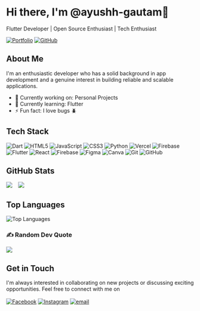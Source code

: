# Hi there, I'm @ayushh-gautam👋

Flutter Developer | Open Source Enthusiast | Tech Enthusiast

[![Portfolio](https://img.shields.io/badge/Portfolio-Visit-green)](https://ayushgautam.com.np)
[![GitHub](https://img.shields.io/badge/GitHub-Follow-blue)](https://github.com/ayushh-gautam)

## About Me

I'm an enthusiastic developer who has a solid background in app development and a genuine interest in building reliable and scalable applications.

- 💼 Currently working on: Personal Projects
- 🌱 Currently learning: Flutter
- ⚡ Fun fact: I love bugs 🪲

## Tech Stack

![Dart](https://img.shields.io/badge/dart-%230175C2.svg?style=for-the-badge&logo=dart&logoColor=white) ![HTML5](https://img.shields.io/badge/html5-%23E34F26.svg?style=for-the-badge&logo=html5&logoColor=white) ![JavaScript](https://img.shields.io/badge/javascript-%23323330.svg?style=for-the-badge&logo=javascript&logoColor=%23F7DF1E) ![CSS3](https://img.shields.io/badge/css3-%231572B6.svg?style=for-the-badge&logo=css3&logoColor=white) ![Python](https://img.shields.io/badge/python-3670A0?style=for-the-badge&logo=python&logoColor=ffdd54) ![Vercel](https://img.shields.io/badge/vercel-%23000000.svg?style=for-the-badge&logo=vercel&logoColor=white) ![Firebase](https://img.shields.io/badge/firebase-%23039BE5.svg?style=for-the-badge&logo=firebase) ![Flutter](https://img.shields.io/badge/Flutter-%2302569B.svg?style=for-the-badge&logo=Flutter&logoColor=white) ![React](https://img.shields.io/badge/react-%2320232a.svg?style=for-the-badge&logo=react&logoColor=%2361DAFB) ![Firebase](https://img.shields.io/badge/firebase-a08021?style=for-the-badge&logo=firebase&logoColor=ffcd34) ![Figma](https://img.shields.io/badge/figma-%23F24E1E.svg?style=for-the-badge&logo=figma&logoColor=white) ![Canva](https://img.shields.io/badge/Canva-%2300C4CC.svg?style=for-the-badge&logo=Canva&logoColor=white) ![Git](https://img.shields.io/badge/git-%23F05033.svg?style=for-the-badge&logo=git&logoColor=white) ![GitHub](https://img.shields.io/badge/github-%23121011.svg?style=for-the-badge&logo=github&logoColor=white)

## GitHub Stats
![](https://github-readme-stats.vercel.app/api?username=ayushh-gautam&theme=dark&hide_border=false&include_all_commits=true&count_private=false) &nbsp;&nbsp;
![](https://nirzak-streak-stats.vercel.app/?user=ayushh-gautam&theme=dark&hide_border=true)<br/>





## Top Languages

![Top Languages](https://github-readme-stats.vercel.app/api/top-langs/?username=ayushh-gautam&layout=compact&theme=dark)

### ✍️ Random Dev Quote
![](https://quotes-github-readme.vercel.app/api?type=horizontal&theme=radical)

## Get in Touch

I'm always interested in collaborating on new projects or discussing exciting opportunities. Feel free to connect with me on <br/>
<br/>
[![Facebook](https://img.shields.io/badge/Facebook-%231877F2.svg?logo=Facebook&logoColor=white)](https://facebook.com/https://www.facebook.com/ayushh.gautamm/) [![Instagram](https://img.shields.io/badge/Instagram-%23E4405F.svg?logo=Instagram&logoColor=white)](https://instagram.com/https://www.instagram.com/ayushh.gautam/) [![email](https://img.shields.io/badge/Email-D14836?logo=gmail&logoColor=white)](mailto:ayushgautam896@gmail.com)
